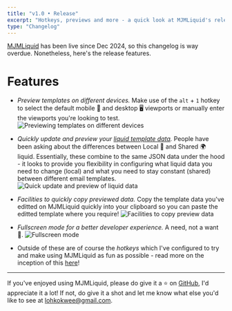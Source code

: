 ```yaml
---
title: "v1.0 • Release"
excerpt: "Hotkeys, previews and more - a quick look at MJMLiquid's release feature set."
type: "Changelog"
---
```


[MJMLiquid](https://www.mjmliquid.com) has been live since Dec 2024, so this changelog is way overdue. Nonetheless, here's the release features.

# Features
* _Preview templates on different devices._ Make use of the `alt` + `1` hotkey to select the default mobile 📱 and desktop 🖥️ viewports or manually enter the viewports you're looking to test.
![Previewing templates on different devices](/changelog/2025-04-27/1-preview-viewports.gif)

* _Quickly update and preview your [liquid template data](https://shopify.dev/docs/api/liquid)._ People have been asking about the differences between Local 🏡 and Shared 🌍 liquid. Essentially, these combine to the same JSON data under the hood - it looks to provide you flexibility in configuring what liquid data you need to change (local) and what you need to stay constant (shared) between different email templates.
 ![Quick update and preview of liquid data](/changelog/2025-04-27/2-update-and-preview-liquid-data.gif)

* _Facilities to quickly copy previewed data._ Copy the template data you've editted on MJMLiquid quickly into your clipboard so you can paste the editted template where you require!
![Facilities to copy preview data](/changelog/2025-04-27/3-data-copy-facilities.png)

* _Fullscreen mode for a better developer experience._ A need, not a want 🚀.
![Fullscreen mode](/changelog/2025-04-27/4-fullscreen-mode.gif)

* Outside of these are of course the _hotkeys_ which I've configured to try and make using MJMLiquid as fun as possible - read more on the inception of this [here](https://kokwee.com/blog/hotkeys-galore)!

---

If you've enjoyed using MJMLiquid, please do give it a ⭐ on [GitHub](https://shopify.github.io/liquid/), I'd appreciate it a lot! If not, do give it a shot and let me know what else you'd like to see at lohkokwee@gmail.com.